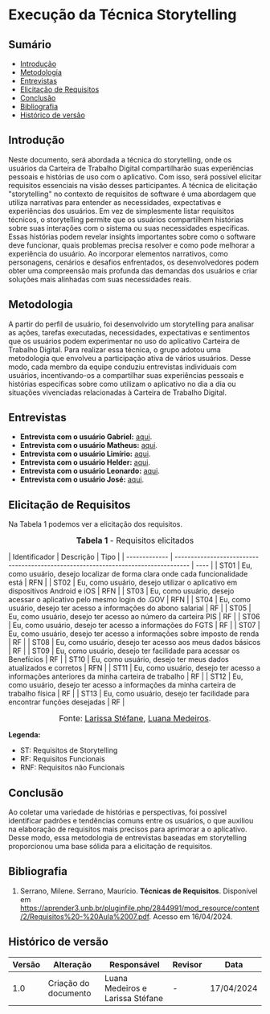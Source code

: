 # Execução da Técnica Storytelling

## Sumário

* [Introdução](#Introdução)
* [Metodologia](#Metodologia)
* [Entrevistas](#Entrevistas)
* [Elicitação de Requisitos](#Elicitação-de-Requisitos)
* [Conclusão](#Conclusão)
* [Bibliografia](#Bibliografia)
* [Histórico de versão](#Histórico-de-versão)

## Introdução
Neste documento, será abordada a técnica do storytelling, onde os usuários da Carteira de Trabalho Digital compartilharão suas experiências pessoais e histórias de uso com o aplicativo. Com isso, será possível elicitar requisitos essenciais na visão desses participantes. A técnica de elicitação "storytelling" no contexto de requisitos de software é uma abordagem que utiliza narrativas para entender as necessidades, expectativas e experiências dos usuários. Em vez de simplesmente listar requisitos técnicos, o storytelling permite que os usuários compartilhem histórias sobre suas interações com o sistema ou suas necessidades específicas. Essas histórias podem revelar insights importantes sobre como o software deve funcionar, quais problemas precisa resolver e como pode melhorar a experiência do usuário. Ao incorporar elementos narrativos, como personagens, cenários e desafios enfrentados, os desenvolvedores podem obter uma compreensão mais profunda das demandas dos usuários e criar soluções mais alinhadas com suas necessidades reais.

## Metodologia
A partir do perfil de usuário, foi desenvolvido um storytelling para analisar as ações, tarefas executadas, necessidades, expectativas e sentimentos que os usuários podem experimentar no uso do aplicativo Carteira de Trabalho Digital. Para realizar essa técnica, o grupo adotou uma metodologia que envolveu a participação ativa de vários usuários. Desse modo, cada membro da equipe conduziu entrevistas individuais com usuários, incentivando-os a compartilhar suas experiências pessoais e histórias específicas sobre como utilizam o aplicativo no dia a dia ou situações vivenciadas relacionadas à Carteira de Trabalho Digital.

## Entrevistas
- **Entrevista com o usuário Gabriel:** [aqui](https://www.youtube.com/watch?v=lvb8S2b4JD8).
- **Entrevista com o usuário Matheus:** [aqui](https://youtu.be/nhV51WTpm04).
- **Entrevista com o usuário Limírio:** [aqui](https://youtu.be/eRwgezuGNCI).
- **Entrevista com o usuário Helder:** [aqui](https://youtu.be/UHkdKNHYxWs).
- **Entrevista com o usuário Leonardo:** [aqui](https://youtu.be/toKmL9oDkpY).
- **Entrevista com o usuário José:** [aqui](https://www.youtube.com/watch?v=wR79wOpY_vE).

## Elicitação de Requisitos

Na Tabela 1 podemos ver a elicitação dos requisitos.

<font size="3"><p style="text-align: center"><b>Tabela 1</b> - Requisitos elicitados</p></font>
| Identificador | Descrição                                                                          | Tipo |
| ------------- | ---------------------------------------------------------------------------------- | ---- |
| ST01          |  Eu, como usuário, desejo localizar de forma clara onde cada funcionalidade está   | RFN  |
| ST02          | 	Eu, como usuário, desejo utilizar o aplicativo em dispositivos Android e iOS      | RFN  |
| ST03          | 	Eu, como usuário, desejo acessar o aplicativo pelo mesmo login do .GOV            | RFN  |
| ST04          | 	Eu, como usuário, desejo ter acesso a informações do abono salarial               | RF   |
| ST05          | 	Eu, como usuário, desejo ter acesso ao número da carteira PIS                     | RF   |
| ST06          | 	Eu, como usuário, desejo ter acesso a informações do FGTS                         | RF   |
| ST07          | 	Eu, como usuário, desejo ter acesso a informações sobre imposto de renda          | RF   |
| ST08          | 	Eu, como usuário, desejo ter acesso aos meus dados básicos                        | RF   |
| ST09          | 	Eu, como usuário, desejo ter facilidade para acessar os Benefícios                | RF   |
| ST10          | 	Eu, como usuário, desejo ter meus dados atualizados e corretos                    | RFN  |
| ST11          | 	Eu, como usuário, desejo ter acesso a informações anteriores da minha carteira de trabalho | RF   |
| ST12          | 	Eu, como usuário, desejo ter acesso a informações da minha carteira de trabalho física | RF   |
| ST13          | 	Eu, como usuário, desejo ter facilidade para encontrar funções desejadas          | RF   |

<font size="3"><p style="text-align: center">Fonte: [Larissa Stéfane](https://github.com/SkywalkerSupreme), [Luana Medeiros](https://github.com/LuaMedeiros). </font>

**Legenda:**

- ST: Requisitos de <span>Storytelling</span>
- RF: Requisitos <span>Funcionais</span>
- RNF: Requisitos não <span>Funcionais</span>

## Conclusão
Ao coletar uma variedade de histórias e perspectivas, foi possível identificar padrões e tendências comuns entre os usuários, o que auxiliou na elaboração de requisitos mais precisos para aprimorar a o aplicativo. Desse modo, essa metodologia de entrevistas baseadas em storytelling proporcionou uma base sólida para a elicitação de requisitos.

## Bibliografia

1. Serrano, Milene. Serrano, Maurício. **Técnicas de Requisitos**. Disponível em <https://aprender3.unb.br/pluginfile.php/2844991/mod_resource/content/2/Requisitos%20-%20Aula%2007.pdf>. Acesso em 16/04/2024.

## Histórico de versão

| Versão | Alteração                           | Responsável     | Revisor         | Data       |
| -      | -                                   | -               | -               | -          |
| 1.0    | Criação do documento                | Luana Medeiros e Larissa Stéfane  | -               | 17/04/2024 |
 
